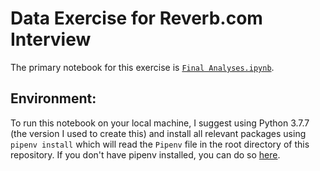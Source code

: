 # Data Exercise for Reverb.com Interview

The primary notebook for this exercise is [`Final Analyses.ipynb`](https://github.com/SkotBotCambo/reverb_data_exercise/blob/main/Final%20Analyses.ipynb).

## Environment:
To run this notebook on your local machine, I suggest using Python 3.7.7 (the version I used to create this) and install all relevant packages using `pipenv install` which will read the `Pipenv` file in the root directory of this repository. If you don't have pipenv installed, you can do so [here](https://pipenv.pypa.io/en/latest/install/).
